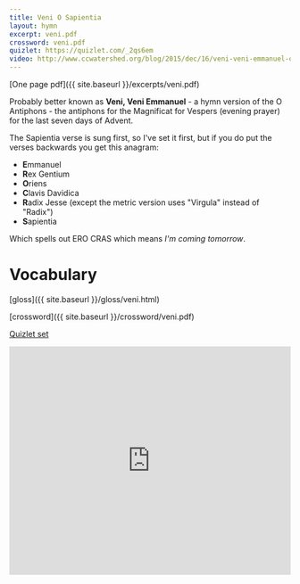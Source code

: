 ```yaml
---
title: Veni O Sapientia
layout: hymn
excerpt: veni.pdf
crossword: veni.pdf
quizlet: https://quizlet.com/_2qs6em
video: http://www.ccwatershed.org/blog/2015/dec/16/veni-veni-emmanuel-original-setting-two-voices/
---
```


[One page pdf]({{ site.baseurl }}/excerpts/veni.pdf)

Probably better known as **Veni, Veni Emmanuel** - a hymn version of the O Antiphons - the antiphons for the Magnificat for Vespers (evening prayer) for the last seven days of Advent.

The Sapientia verse is sung first, so I've set it first, but if you do put the verses backwards you get this anagram:

* **E**mmanuel
* **R**ex Gentium
* **O**riens
* **C**lavis Davidica
* **R**adix Jesse (except the metric version uses "Virgula" instead of "Radix")
* **S**apientia

Which spells out ERO CRAS which means *I'm coming tomorrow*.

# Vocabulary

[gloss]({{ site.baseurl }}/gloss/veni.html)

[crossword]({{ site.baseurl }}/crossword/veni.pdf)

[Quizlet set](https://quizlet.com/_2qs6em)

<iframe src="https://quizlet.com/165917038/flashcards/embed" height="410" width="100%" style="border:0"></iframe>


